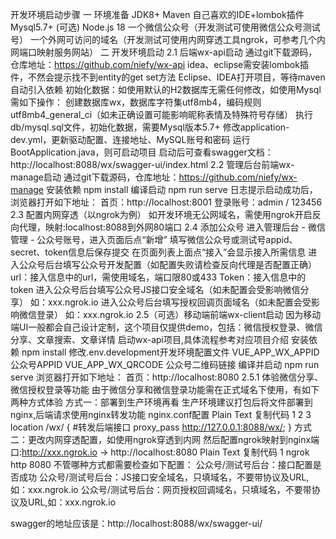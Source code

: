 开发环境启动步骤
一 环境准备
JDK8+
Maven
自己喜欢的IDE+lombok插件
Mysql5.7+ (可选)
Node.js 18
一个微信公众号（开发测试可使用微信公众号测试号）
一个外网可访问的域名（开发测试可使用内网穿透工具ngrok，可参考几个内网端口映射服务网站）
二 开发环境启动
2.1 后端wx-api启动
通过git下载源码，仓库地址：https://github.com/niefy/wx-api
idea、eclipse需安装lombok插件，不然会提示找不到entity的get set方法
Eclipse、IDEA打开项目，等待maven自动引入依赖
初始化数据：如使用默认的H2数据库无需任何修改，如使用Mysql需如下操作：
创建数据库wx，数据库字符集utf8mb4，编码规则utf8mb4_general_ci（如未正确设置可能影响昵称表情及特殊符号存储）
执行db/mysql.sql文件，初始化数据，需要Mysql版本5.7+
修改application-dev.yml，更新驱动配置、连接地址、MySQL账号和密码
运行BootApplication.java，则可启动项目
启动后可查看swagger文档：http://localhost:8088/wx/swagger-ui/index.html
2.2 管理后台前端wx-manage启动
通过git下载源码，仓库地址：https://github.com/niefy/wx-manage
安装依赖
npm install
编译启动
npm run serve
日志提示启动成功后，浏览器打开如下地址：
首页：http://localhost:8001
登录账号：admin / 123456
2.3 配置内网穿透（以ngrok为例）
如开发环境无公网域名，需使用ngrok开启反向代理，映射:localhost:8088到外网80端口
2.4 添加公众号
进入管理后台 - 微信管理 - 公众号账号，进入页面后点“新增”
填写微信公众号或测试号appid、secret、token信息后保存提交
在页面列表上面点“接入”会显示接入所需信息
进入公众号后台填写公众号开发配置（如配置失败请检查反向代理是否配置正确）
url：接入信息中的url，需使用域名，端口限80或433
Token：接入信息中的token
进入公众号后台填写公众号JS接口安全域名（如未配置会受影响微信分享）
如：xxx.ngrok.io
进入公众号后台填写授权回调页面域名（如未配置会受影响微信登录）
如：xxx.ngrok.io
2.5（可选）移动端前端wx-client启动
因为移动端UI一般都会自己设计定制，这个项目仅提供demo，包括：微信授权登录、微信分享、文章搜索、文章详情
启动wx-api项目,具体流程参考对应项目介绍
安装依赖
npm install
修改.env.development开发环境配置文件
VUE_APP_WX_APPID 公众号APPID
VUE_APP_WX_QRCODE 公众号二维码链接
编译并启动
npm run serve
浏览器打开如下地址：
首页：http://localhost:8080
2.5.1 体验微信分享、微信授权登录等功能
由于微信分享和微信登录功能需在正式域名下使用，有如下两种方式体验
方式一：部署到生产环境再看
生产环境建议打包后将文件部署到nginx,后端请求使用nginx转发功能 nginx.conf配置
Plain Text
复制代码
1
2
3
location /wx/ { #转发后端接口
    proxy_pass   http://127.0.0.1:8088/wx/;
}
方式二：更改内网穿透配置，如使用ngrok穿透到内网
然后配置ngrok映射到nginx端口:http://xxx.ngrok.io -> http://localhost:8080
Plain Text
复制代码
1
ngrok http  8080
不管哪种方式都需要检查如下配置：
公众号/测试号后台：接口配置是否成功
公众号/测试号后台：JS接口安全域名，只填域名，不要带协议及URL,如：xxx.ngrok.io
公众号/测试号后台：网页授权回调域名，只填域名，不要带协议及URL,如：xxx.ngrok.io


swagger的地址应该是：http://localhost:8088/wx/swagger-ui/